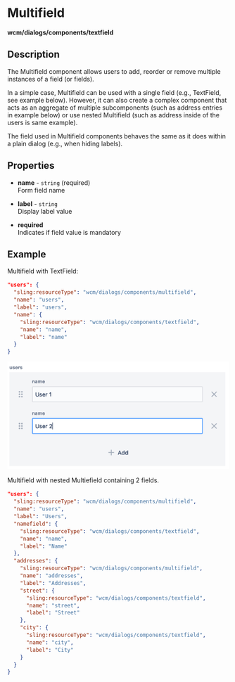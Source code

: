 # Multifield

**wcm/dialogs/components/textfield**

## Description

The Multifield component allows users to add, reorder or remove multiple instances of a field (or fields).

In a simple case, Multifield can be used with a single field (e.g., TextField, see example below). However, it can also create a complex component that acts as an aggregate of multiple subcomponents (such as address entries in example below) or use nested Multifield (such as address inside of the users is same example).

The field used in Multifield components behaves the same as it does within a plain dialog (e.g., when hiding labels).

## Properties

- **name** - `string` (required)  
    Form field name

- **label** - `string`  
    Display label value

- **required**  
    Indicates if field value is mandatory

## Example

Multifield with TextField:

```json
"users": {
  "sling:resourceType": "wcm/dialogs/components/multifield",
  "name": "users",
  "label": "users",
  "name": {
    "sling:resourceType": "wcm/dialogs/components/textfield",
    "name": "name",
    "label": "name"
  }
}
```

![MultiField](multifield.png)

Multifield with nested Multiefield containing 2 fields.

```json
"users": {
  "sling:resourceType": "wcm/dialogs/components/multifield",
  "name": "users",
  "label": "Users",
  "namefield": {
    "sling:resourceType": "wcm/dialogs/components/textfield",
    "name": "name",
    "label": "Name"
  },
  "addresses": {
    "sling:resourceType": "wcm/dialogs/components/multifield",
    "name": "addresses",
    "label": "Addresses",
    "street": {
      "sling:resourceType": "wcm/dialogs/components/textfield",
      "name": "street",
      "label": "Street"
    },
    "city": {
      "sling:resourceType": "wcm/dialogs/components/textfield",
      "name": "city",
      "label": "City"
    }
  }
}
```
